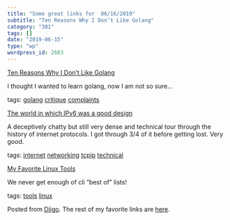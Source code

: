 ```yaml
---
title: "Some great links for  06/16/2019"
subtitle: "Ten Reasons Why I Don’t Like Golang"
category: "301"
tags: []
date: "2019-06-15"
type: "wp"
wordpress_id: 2603
---
```

[Ten Reasons Why I Don’t Like Golang](https://www.teamten.com/lawrence/writings/why-i-dont-like-go.html) 

I thought I wanted to learn golang, now I am not so sure…

 tags: [golang](https://www.diigo.com/user/pitosalas/golang) [critique](https://www.diigo.com/user/pitosalas/critique) [complaints](https://www.diigo.com/user/pitosalas/complaints)

 [The world in which IPv6 was a good design](https://apenwarr.ca/log/20170810) 

A deceptively chatty but still very dense and technical tour through the history of internet protocols. I got through 3/4 of it before getting lost. Very good. 

 tags: [internet](https://www.diigo.com/user/pitosalas/internet) [networking](https://www.diigo.com/user/pitosalas/networking) [tcpip](https://www.diigo.com/user/pitosalas/tcpip) [technical](https://www.diigo.com/user/pitosalas/technical)

 [My Favorite Linux Tools](https://dev.to/antjanus/my-favorite-linux-tools-12be?utm_source=digest_mailer&utm_medium=email&utm_campaign=digest_email) 

We never get enough of cli “best of” lists!

 tags: [tools](https://www.diigo.com/user/pitosalas/tools) [linux](https://www.diigo.com/user/pitosalas/linux)

Posted from [Diigo](https://www.diigo.com). The rest of my favorite links are [here](https://www.diigo.com/user/pitosalas).
